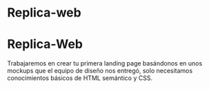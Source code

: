 # Replica-web
<h1>Replica-Web</h1>

Trabajaremos en crear tu primera landing page basándonos en unos mockups que el equipo de diseño nos entregó, solo necesitamos conocimientos básicos de HTML semántico y CSS.
